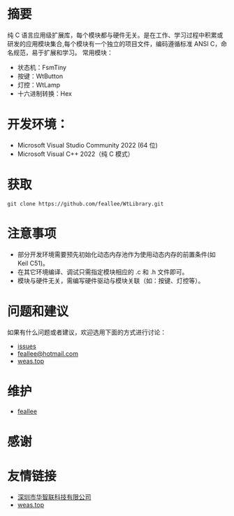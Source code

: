 # 摘要

纯 C 语言应用级扩展库，每个模块都与硬件无关。是在工作、学习过程中积累或研发的应用模块集合,每个模块有一个独立的项目文件，编码遵循标准 ANSI C，命名规范，易于扩展和学习。
常用模块：
- 状态机：FsmTiny
- 按键：WtButton
- 灯控：WtLamp
- 十六进制转换：Hex
# 开发环境：
- Microsoft Visual Studio Community 2022 (64 位)
- Microsoft Visual C++ 2022（纯 C 模式）

# 获取

```SHELL
git clone https://github.com/feallee/WtLibrary.git 
```
# 注意事项
- 部分开发环境需要预先初始化动态内存池作为使用动态内存的前置条件(如 Keil C51)。
- 在其它环境编译、调试只需指定模块相应的 .c 和 .h 文件即可。
- 模块与硬件无关，需编写硬件驱动与模块关联（如：按键、灯控等）。

# 问题和建议

如果有什么问题或者建议，欢迎选用下面的方式进行讨论：
- [issues](https://github.com/feallee/WtLibrary/issues)
- [feallee@hotmail.com](mailto://feallee@hotmail.com) 
- [weas.top](https://www.weas.top)

# 维护
 
- [feallee](https://github.com/feallee)

# 感谢



# 友情链接

- [深圳市华智联科技有限公司](https://www.szhzlkj.com/)
- [weas.top](https://www.weas.top)
